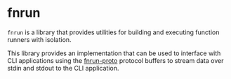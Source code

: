 # fnrun

`fnrun` is a library that provides utilities for building and executing
function runners with isolation.

This library provides an implementation that can be used to interface with CLI
applications using the [fnrun-proto](https://github.com/tessellator/fnrun-proto)
protocol buffers to stream data over stdin and stdout to the CLI application.
